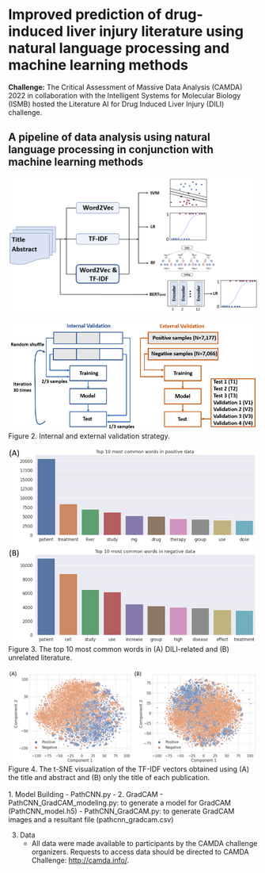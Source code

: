 # Improved prediction of drug-induced liver injury literature using natural language processing and machine learning methods

**Challenge:** The Critical Assessment of Massive Data Analysis (CAMDA) 2022 in collaboration with the Intelligent Systems for Molecular Biology (ISMB) hosted the Literature AI for Drug Induced Liver Injury (DILI) challenge.  

## A pipeline of data analysis using natural language processing in conjunction with machine learning methods
<img src="img/Figure1.png" width="600">

<br />
<br />
<img src="img/Figure2.png" width="600">
Figure 2. Internal and external validation strategy. 
<br />
<br />
<img src="img/Figure3.png" width="600">
Figure 3. The top 10 most common words in (A) DILI-related and (B) unrelated literature.
<br />
<br />
<img src="img/Figure4.png" width="600">
Figure 4. The t-SNE visualization of the TF-IDF vectors obtained using (A) the title and abstract and (B) only the title of each publication.
<br />
<br />
1. Model Building  
   - PathCNN.py  
   -
2. GradCAM  
   - PathCNN_GradCAM_modeling.py: to generate a model for GradCAM (PathCNN_model.h5)
   - PathCNN_GradCAM.py: to generate GradCAM images and a resultant file (pathcnn_gradcam.csv)
   
3. Data
   - All data were made available to participants by the CAMDA challenge organizers. Requests to access data should be directed to CAMDA Challenge: http://camda.info/.
